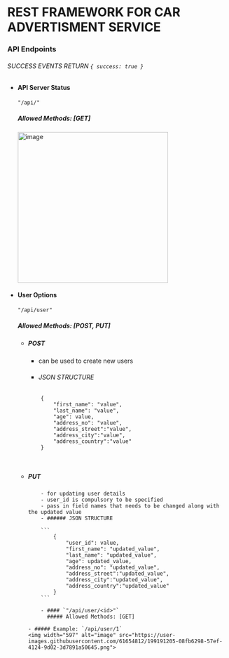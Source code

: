 # REST FRAMEWORK FOR CAR ADVERTISMENT SERVICE

### API Endpoints

###### SUCCESS EVENTS RETURN `{ success: true } `

- #### API Server Status<br>

  `"/api/"`<br>

  ##### Allowed Methods: [GET]

  <img width="343" alt="image" src="https://user-images.githubusercontent.com/61654812/199179902-a0d0bba7-3baf-46a2-92d2-f96556ed77e9.png">
    <br>

- #### User Options<br>

  `"/api/user"`<br>

  ##### Allowed Methods: [POST, PUT]

  - ##### POST

    - can be used to create new users
    - ###### JSON STRUCTURE

    ```
        {
            "first_name": "value",
            "last_name": "value",
            "age": value,
            "address_no": "value",
            "address_street":"value",
            "address_city":"value",
            "address_country":"value"
        }
    ```

    <br>

  - ##### PUT

            - for updating user details
            - user_id is compulsory to be specified
            - pass in field names that needs to be changed along with the updated value
            - ###### JSON STRUCTURE

            ```
                {
                    "user_id": value,
                    "first_name": "updated_value",
                    "last_name": "updated_value",
                    "age": updated_value,
                    "address_no": "updated_value",
                    "address_street":"updated_value",
                    "address_city":"updated_value",
                    "address_country":"updated_value"
                }
            ```

            - #### `"/api/user/<id>"`
              ##### Allowed Methods: [GET]

        - ##### Example: `/api/user/1`
        <img width="597" alt="image" src="https://user-images.githubusercontent.com/61654812/199191205-08fb6298-57ef-4124-9d02-3d7891a50645.png">

    <br>
